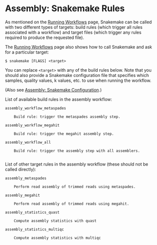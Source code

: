 # Assembly: Snakemake Rules

As mentioned on the [Running Workflows](running_workflows.md) page,
Snakemake can be called with two different types of targets:
build rules (which trigger all rules associated with a workflow)
and target files (which trigger any rules required to produce the
requested file).

The [Running Workflows](running_workflows.md) page also shows
how to call Snakemake and ask for a particular target:

```
$ snakemake [FLAGS] <target>
```

You can replace `<target>` with any of the build rules below.
Note that you should also provide a Snakemake configuration file
that specifies which samples, quality values, k values, etc. to use
when running the workflow.

(Also see [Assembly: Snakemake Configuration](assembly_config.md).)

List of available build rules in the assembly workflow:

```
assembly_workflow_metaspades
    
    Build rule: trigger the metaspades assembly step.
    
assembly_workflow_megahit
    
    Build rule: trigger the megahit assembly step.
    
assembly_workflow_all
    
    Build rule: trigger the assembly step with all assemblers.
    
```

List of other target rules in the assembly workflow
(these should not be called directly):

```
assembly_metaspades
    
    Perform read assembly of trimmed reads using metaspades.
    
assembly_megahit
    
    Perform read assembly of trimmed reads using megahit.
    
assembly_statistics_quast
    
    Compute assembly statistics with quast
    
assembly_statistics_multiqc
    
    Compute assembly statistics with multiqc
```

